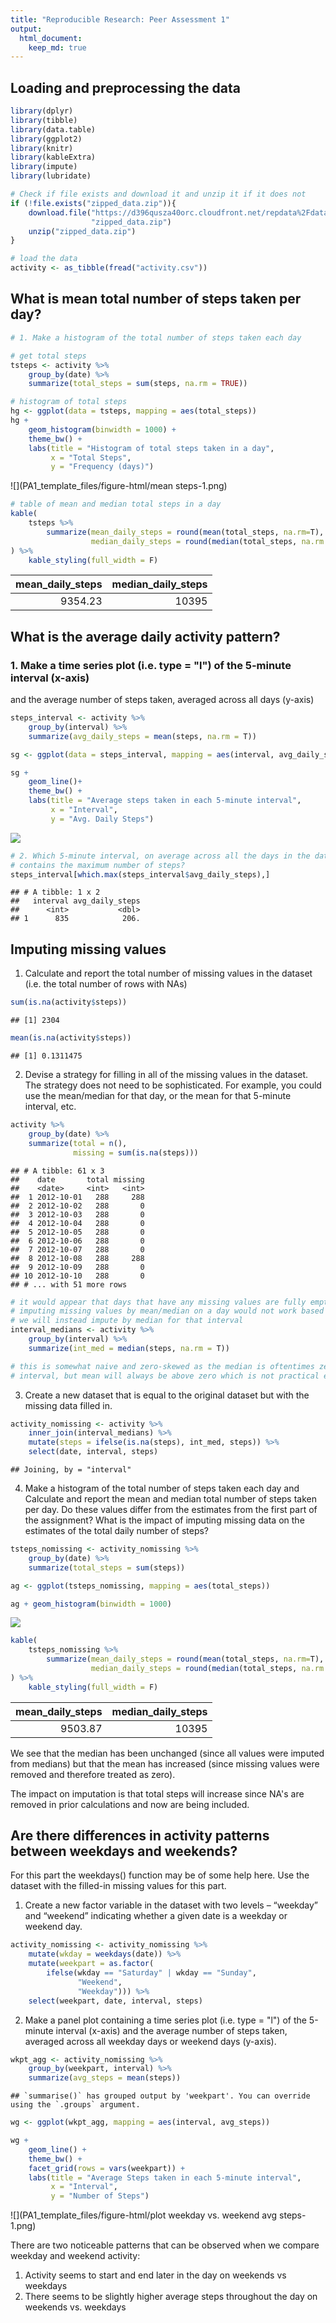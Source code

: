 ```yaml
---
title: "Reproducible Research: Peer Assessment 1"
output: 
  html_document:
    keep_md: true
---
```



## Loading and preprocessing the data


```r
library(dplyr)
library(tibble)
library(data.table)
library(ggplot2)
library(knitr)
library(kableExtra)
library(impute)
library(lubridate)
```



```r
# Check if file exists and download it and unzip it if it does not
if (!file.exists("zipped_data.zip")){
    download.file("https://d396qusza40orc.cloudfront.net/repdata%2Fdata%2Factivity.zip",
                  "zipped_data.zip")
    unzip("zipped_data.zip")
}

# load the data
activity <- as_tibble(fread("activity.csv"))
```


## What is mean total number of steps taken per day?

```r
# 1. Make a histogram of the total number of steps taken each day

# get total steps 
tsteps <- activity %>%
    group_by(date) %>%
    summarize(total_steps = sum(steps, na.rm = TRUE))

# histogram of total steps
hg <- ggplot(data = tsteps, mapping = aes(total_steps))
hg + 
    geom_histogram(binwidth = 1000) + 
    theme_bw() +
    labs(title = "Histogram of total steps taken in a day",
         x = "Total Steps",
         y = "Frequency (days)")
```

![](PA1_template_files/figure-html/mean steps-1.png)<!-- -->

```r
# table of mean and median total steps in a day
kable(
    tsteps %>%
        summarize(mean_daily_steps = round(mean(total_steps, na.rm=T), 2),
                  median_daily_steps = round(median(total_steps, na.rm = T), 2))
) %>%
    kable_styling(full_width = F)
```

<table class="table" style="width: auto !important; margin-left: auto; margin-right: auto;">
 <thead>
  <tr>
   <th style="text-align:right;"> mean_daily_steps </th>
   <th style="text-align:right;"> median_daily_steps </th>
  </tr>
 </thead>
<tbody>
  <tr>
   <td style="text-align:right;"> 9354.23 </td>
   <td style="text-align:right;"> 10395 </td>
  </tr>
</tbody>
</table>



## What is the average daily activity pattern?

### 1. Make a time series plot (i.e. type = "l") of the 5-minute interval (x-axis)
and the average number of steps taken, averaged across all days (y-axis)

```r
steps_interval <- activity %>%
    group_by(interval) %>%
    summarize(avg_daily_steps = mean(steps, na.rm = T))

sg <- ggplot(data = steps_interval, mapping = aes(interval, avg_daily_steps))

sg +
    geom_line()+ 
    theme_bw() +
    labs(title = "Average steps taken in each 5-minute interval",
         x = "Interval",
         y = "Avg. Daily Steps")
```

![](PA1_template_files/figure-html/unnamed-chunk-1-1.png)<!-- -->

```r
# 2. Which 5-minute interval, on average across all the days in the dataset,
# contains the maximum number of steps?
steps_interval[which.max(steps_interval$avg_daily_steps),]
```

```
## # A tibble: 1 x 2
##   interval avg_daily_steps
##      <int>           <dbl>
## 1      835            206.
```



## Imputing missing values

1. Calculate and report the total number of missing values in the dataset
(i.e. the total number of rows with NAs)  

```r
sum(is.na(activity$steps))
```

```
## [1] 2304
```

```r
mean(is.na(activity$steps))
```

```
## [1] 0.1311475
```


2. Devise a strategy for filling in all of the missing values in the dataset. The
strategy does not need to be sophisticated. For example, you could use
the mean/median for that day, or the mean for that 5-minute interval, etc.  

```r
activity %>%
    group_by(date) %>%
    summarize(total = n(),
              missing = sum(is.na(steps)))
```

```
## # A tibble: 61 x 3
##    date       total missing
##    <date>     <int>   <int>
##  1 2012-10-01   288     288
##  2 2012-10-02   288       0
##  3 2012-10-03   288       0
##  4 2012-10-04   288       0
##  5 2012-10-05   288       0
##  6 2012-10-06   288       0
##  7 2012-10-07   288       0
##  8 2012-10-08   288     288
##  9 2012-10-09   288       0
## 10 2012-10-10   288       0
## # ... with 51 more rows
```

```r
# it would appear that days that have any missing values are fully empty. 
# imputing missing values by mean/median on a day would not work based on that
# we will instead impute by median for that interval
interval_medians <- activity %>%
    group_by(interval) %>%
    summarize(int_med = median(steps, na.rm = T))

# this is somewhat naive and zero-skewed as the median is oftentimes zero for an 
# interval, but mean will always be above zero which is not practical either.
```


3. Create a new dataset that is equal to the original dataset but with the
missing data filled in.  


```r
activity_nomissing <- activity %>%
    inner_join(interval_medians) %>%
    mutate(steps = ifelse(is.na(steps), int_med, steps)) %>%
    select(date, interval, steps)
```

```
## Joining, by = "interval"
```


4. Make a histogram of the total number of steps taken each day and Calculate
and report the mean and median total number of steps taken per day. Do
these values differ from the estimates from the first part of the assignment?
What is the impact of imputing missing data on the estimates of the total
daily number of steps?  


```r
tsteps_nomissing <- activity_nomissing %>%
    group_by(date) %>%
    summarize(total_steps = sum(steps))

ag <- ggplot(tsteps_nomissing, mapping = aes(total_steps))

ag + geom_histogram(binwidth = 1000) 
```

![](PA1_template_files/figure-html/unnamed-chunk-3-1.png)<!-- -->

```r
kable(
    tsteps_nomissing %>%
        summarize(mean_daily_steps = round(mean(total_steps, na.rm=T), 2),
                  median_daily_steps = round(median(total_steps, na.rm = T), 2))
) %>%
    kable_styling(full_width = F)
```

<table class="table" style="width: auto !important; margin-left: auto; margin-right: auto;">
 <thead>
  <tr>
   <th style="text-align:right;"> mean_daily_steps </th>
   <th style="text-align:right;"> median_daily_steps </th>
  </tr>
 </thead>
<tbody>
  <tr>
   <td style="text-align:right;"> 9503.87 </td>
   <td style="text-align:right;"> 10395 </td>
  </tr>
</tbody>
</table>

We see that the median has been unchanged (since all values were imputed from 
medians) but that the mean has increased (since missing values were removed and
therefore treated as zero). 

The impact on imputation is that total steps will increase since NA's are 
removed in prior calculations and now are being included.




## Are there differences in activity patterns between weekdays and weekends?

For this part the weekdays() function may be of some help here. Use the dataset
with the filled-in missing values for this part.
1. Create a new factor variable in the dataset with two levels – “weekday”
and “weekend” indicating whether a given date is a weekday or weekend
day.


```r
activity_nomissing <- activity_nomissing %>%
    mutate(wkday = weekdays(date)) %>%
    mutate(weekpart = as.factor(
        ifelse(wkday == "Saturday" | wkday == "Sunday",
               "Weekend",
               "Weekday"))) %>%
    select(weekpart, date, interval, steps)
```


2. Make a panel plot containing a time series plot (i.e. type = "l") of the
5-minute interval (x-axis) and the average number of steps taken, averaged
across all weekday days or weekend days (y-axis).


```r
wkpt_agg <- activity_nomissing %>%
    group_by(weekpart, interval) %>%
    summarize(avg_steps = mean(steps))
```

```
## `summarise()` has grouped output by 'weekpart'. You can override using the `.groups` argument.
```




```r
wg <- ggplot(wkpt_agg, mapping = aes(interval, avg_steps))

wg + 
    geom_line() + 
    theme_bw() + 
    facet_grid(rows = vars(weekpart)) + 
    labs(title = "Average Steps taken in each 5-minute interval",
         x = "Interval",
         y = "Number of Steps")
```

![](PA1_template_files/figure-html/plot weekday vs. weekend avg steps-1.png)<!-- -->

There are two noticeable patterns that can be observed when we compare weekday 
and weekend activity:
1. Activity seems to start and end later in the day on weekends vs weekdays
2. There seems to be slightly higher average steps throughout the day on 
weekends vs. weekdays
